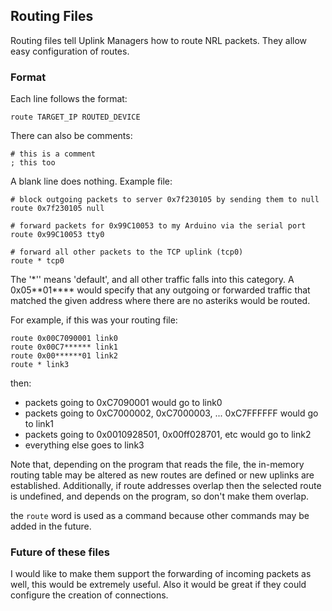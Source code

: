 ## Routing Files

Routing files tell Uplink Managers how to route NRL packets.  They allow easy configuration of routes.

### Format

Each line follows the format:
```
route TARGET_IP ROUTED_DEVICE
```
There can also be comments:
```
# this is a comment
; this too
```
A blank line does nothing.
Example file:
~~~~
# block outgoing packets to server 0x7f230105 by sending them to null
route 0x7f230105 null

# forward packets for 0x99C10053 to my Arduino via the serial port
route 0x99C10053 tty0

# forward all other packets to the TCP uplink (tcp0)
route * tcp0
~~~~

The '\*'' means 'default', and all other traffic falls into this category.  A 0x05\*\*01\*\*\*\* would specify that any outgoing or forwarded traffic that matched the given address where there are no asteriks would be routed.

For example, if this was your routing file:
~~~~
route 0x00C7090001 link0
route 0x00C7****** link1
route 0x00******01 link2
route * link3
~~~~

then:
 * packets going to 0xC7090001 would go to link0
 * packets going to 0xC7000002, 0xC7000003, ... 0xC7FFFFFF would go to link1
 * packets going to 0x0010928501, 0x00ff028701, etc would go to link2
 * everything else goes to link3

Note that, depending on the program that reads the file, the in-memory routing table may be altered as new routes are defined or new uplinks are established.  Additionally, if route addresses overlap then the selected route is undefined, and depends on the program, so don't make them overlap.

the `route` word is used as a command because other commands may be added in the future.

### Future of these files

I would like to make them support the forwarding of incoming packets as well, this would be extremely useful.  Also it would be great if they could configure the creation of connections.
